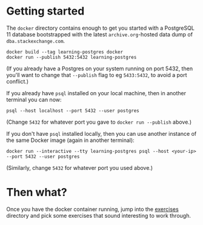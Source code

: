 # Getting started

The `docker` directory contains enough to get you started with a PostgreSQL 11
database bootstrapped with the latest `archive.org`-hosted data dump of
`dba.stackexchange.com`.

    docker build --tag learning-postgres docker
    docker run --publish 5432:5432 learning-postgres

(If you already have a Postgres on your system running on port 5432, then you'll
want to change that `--publish` flag to eg `5433:5432`, to avoid a port
conflict.)

If you already have `psql` installed on your local machine, then in another
terminal you can now:

    psql --host localhost --port 5432 --user postgres

(Change `5432` for whatever port you gave to `docker run --publish` above.)

If you don't have `psql` installed locally, then you can use another instance of
the same Docker image (again in another terminal):

    docker run --interactive --tty learning-postgres psql --host <your-ip> --port 5432 --user postgres

(Similarly, change `5432` for whatever port you used above.)


# Then what?

Once you have the docker container running, jump into the [exercises](exercises) directory
and pick some exercises that sound interesting to work through.
